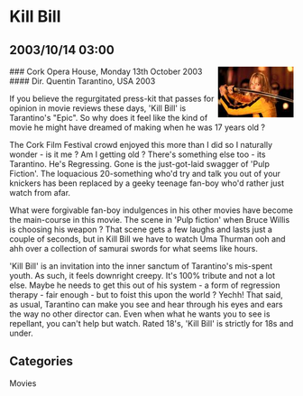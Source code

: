 # Kill Bill
## 2003/10/14 03:00

<img src="images/xanadb/movies/killbill.jpg" align="right">
### Cork Opera House, Monday 13th October 2003
#### Dir. Quentin Tarantino, USA 2003

If you believe the regurgitated press-kit that passes for opinion in
movie reviews these days, 'Kill Bill' is Tarantino's "Epic".  So why
does it feel like the kind of movie he might have dreamed of making
when he was 17 years old ?

The Cork Film Festival crowd enjoyed this more than I did so I
naturally wonder - is it me ? Am I getting old ?  There's something
else too - its Tarantino. He's Regressing.  Gone is the just-got-laid
swagger of 'Pulp Fiction'. The loquacious 20-something who'd try and
talk you out of your knickers has been replaced by a geeky teenage
fan-boy who'd rather just watch from afar.

What were forgivable fan-boy indulgences in his other movies have
become the main-course in this movie.  The scene in 'Pulp fiction'
when Bruce Willis is choosing his weapon ? That scene gets a few
laughs and lasts just a couple of seconds, but in Kill Bill we have to
watch Uma Thurman ooh and ahh over a collection of samurai swords for
what seems like hours.

'Kill Bill' is an invitation into the inner sanctum of Tarantino's
mis-spent youth. As such, it feels downright creepy. It's 100% tribute
and not a lot else. Maybe he needs to get this out of his system - a
form of regression therapy - fair enough - but to foist this upon the
world ? Yechh!  That said, as usual, Tarantino can make you see and
hear through his eyes and ears the way no other director can.  Even
when what he wants you to see is repellant, you can't help but watch.
Rated 18's, 'Kill Bill' is strictly for 18s and under.

## Categories
Movies
